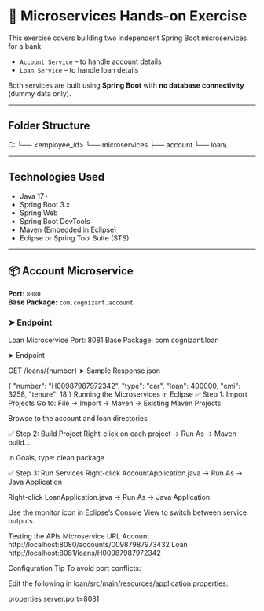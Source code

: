 # 🏦 Microservices Hands-on Exercise 

This exercise covers building two independent Spring Boot microservices for a bank:

- `Account Service` – to handle account details
- `Loan Service` – to handle loan details

Both services are built using **Spring Boot** with **no database connectivity** (dummy data only).

---

## Folder Structure

C:
└── <employee_id>
└── microservices
├── account
└── loan\


---

## Technologies Used

- Java 17+
- Spring Boot 3.x
- Spring Web
- Spring Boot DevTools
- Maven (Embedded in Eclipse)
- Eclipse or Spring Tool Suite (STS)

---

## 📦 Account Microservice

**Port:** `8080`  
**Base Package:** `com.cognizant.account`

### ➤ Endpoint
Loan Microservice
Port: 8081
Base Package: com.cognizant.loan

➤ Endpoint

GET /loans/{number}
➤ Sample Response
json

{
  "number": "H00987987972342",
  "type": "car",
  "loan": 400000,
  "emi": 3258,
  "tenure": 18
}
Running the Microservices in Eclipse
✅ Step 1: Import Projects
Go to: File → Import → Maven → Existing Maven Projects

Browse to the account and loan directories

✅ Step 2: Build Project
Right-click on each project → Run As → Maven build...

In Goals, type:
clean package

✅ Step 3: Run Services
Right-click AccountApplication.java → Run As → Java Application

Right-click LoanApplication.java → Run As → Java Application

Use the monitor icon in Eclipse’s Console View to switch between service outputs.

Testing the APIs
Microservice	URL
Account	http://localhost:8080/accounts/00987987973432
Loan	http://localhost:8081/loans/H00987987972342

Configuration Tip
To avoid port conflicts:

Edit the following in loan/src/main/resources/application.properties:

properties
server.port=8081



